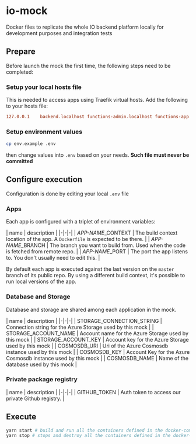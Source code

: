 # io-mock
Docker files to replicate the whole IO backend platform locally for development purposes and integration tests

## Prepare
Before launch the mock the first time, the following steps need to be completed:

### Setup your local hosts file
This is needed to access apps using Traefik virtual hosts. Add the following to your hosts file:
```ini
127.0.0.1    backend.localhost functions-admin.localhost functions-app.localhost functions-public.localhost functions-services.localhost
```

### Setup environment values
```sh
cp env.example .env
```
then change values into `.env` based on your needs. **Such file must never be committed**

## Configure execution
Configuration is done by editing your local `.env` file

### Apps
Each app is configured with a triplet of environment variables:

| name | description |
|-|-|-|
| *APP-NAME*_CONTEXT | The build context location of the app. A `Dockerfile` is expected to be there. |
| *APP-NAME*_BRANCH | The branch you want to build from. Used when the code is fetched from remote repo. |
| *APP-NAME*_PORT | The port the app listens to. You don't usually need to edit this. |

By default each app is executed against the last version on the `master` branch of its public repo. By using a different build context, it's possible to run local versions of the app. 

### Database and Storage
Database and storage are shared among each application in the mock.

| name | description |
|-|-|-|
| STORAGE_CONNECTION_STRING | Connection string for the Azure Storage used by this mock |
| STORAGE_ACCOUNT_NAME | Account name for the Azure Storage used by this mock |
| STORAGE_ACCOUNT_KEY | Account key for the Azure Storage used by this mock |
| COSMOSDB_URI | Uri of the Azure Cosmosdb instance used by this mock |
| COSMOSDB_KEY | Account Key for the Azure Cosmosdb instance used by this mock |
| COSMOSDB_NAME | Name of the database used by this mock |

### Private package registry
| name | description |
|-|-|-|
| GITHUB_TOKEN | Auth token to access our private Github registry. |


## Execute
```sh
yarn start # build and run all the containers defined in the docker-compose.yaml file
yarn stop # stops and destroy all the containers defined in the docker-compose.yaml file
```

